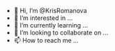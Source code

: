 - 👋 Hi, I’m @KrisRomanova
- 👀 I’m interested in ...
- 🌱 I’m currently learning ...
- 💞️ I’m looking to collaborate on ...
- 📫 How to reach me ...

<!---
KrisRomanova/KrisRomanova is a ✨ special ✨ repository because its `README.md` (this file) appears on your GitHub profile.
You can click the Preview link to take a look at your changes.
--->
